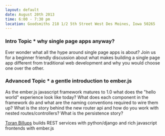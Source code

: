```yaml
---
layout: default
date: August 20th 2013
time: 6:00 - 7:30 pm
location: Goodsmiths 218 1/2 5th Street West Des Moines, Iowa 50265
---
```


### Intro Topic * why single page apps anyway?

Ever wonder what all the hype around single page apps is about? Join us for a beginner friendly discussion about what makes building a single page app different from traditional web development and why you would choose one over the other.

### Advanced Topic * a gentle introduction to ember.js

As the ember.js javascript framework matures to 1.0 what does the "hello world" experience look like today? What does each component in the framework do and what are the naming conventions required to wire them up? What is the story behind the new router api and how do you work with nested routes/controllers? What is the persistence story?

[Toran Billups](https://twitter.com/toranb) builds REST services with python/django and rich javascript frontends with ember.js
